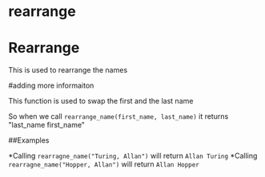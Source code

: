 # rearrange
Rearrange
=================

This is used to rearrange the names

#adding more informaiton 

This function is used to swap the first and the last name 

So when we call `rearrange_name(first_name, last_name)` it returns "last_name first_name"

##Examples

 *Calling `rearragne_name("Turing, Allan")` will return `Allan Turing`
 *Calling `rearragne_name("Hopper, Allan")` will return `Allan Hopper`
